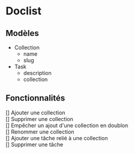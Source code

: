 # Doclist

## Modèles
- Collection
    - name
    - slug
- Task
  - description
  - collection

## Fonctionnalités
[] Ajouter une collection  
[] Supprimer une collection  
[] Empêcher un ajout d'une collection en doublon  
[] Renommer une collection  
[] Ajouter une tâche relié à une collection  
[] Supprimer une tâche
